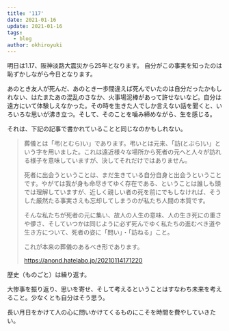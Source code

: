 ```yaml
---
title: '117'
date: 2021-01-16
update: 2021-01-16
tags:
  - blog
author: okhiroyuki
---
```


明日は1.17、阪神淡路大震災から25年となります。
自分がこの事実を知ったのは恥ずかしながら今日となります。

あのとき友人が死んだ、あのとき一歩間違えば死んでいたのは自分だったかもしれない、はたまたあの混乱のさなか、火事場泥棒があって許せないなど。自分は遠方にいて体験しえなかった。その時を生きた人でしか言えない話を聞くと、いろいろな思いが沸き立つ。そして、そのことを噛み締めながら、生を感じる。

それは、下記の記事で書かれていることと同じなのかもしれない。

>葬儀とは「弔(とむら)い」であります。弔いとは元来、「訪(とぶら)い」という字を用いました。これは遠近様々な場所から死者の元へと人々が訪れる様子を意味していますが、決してそれだけではありません。
>
>死者に出会うということは、まだ生きている自分自身と出会うということです。やがては我が身も命尽きてゆく存在である、ということは誰しも頭では理解していますが、近しく親しい者の死を前にでもしなければ、そうした厳然たる事実さえも忘却してしまうのが私たち人間の本質です。
>
>そんな私たちが死者の元に集い、故人の人生の意味、人の生き死にの重さや儚さ、そしていつかは同じように必ず死んでゆく私たちの進むべき道や生き方について、死者の姿に「問い」・「訪ねる」こと。
>
>これが本来の葬儀のあるべき形であります。
>
>https://anond.hatelabo.jp/20210114171220

歴史（ものごと）は繰り返す。

大惨事を振り返り、思いを寄せ、そして考えるということはすなわち未来を考えること。少なくとも自分はそう思う。

長い月日をかけて人の心に問いかけてくるものにこそを時間を費やしていきたい。
